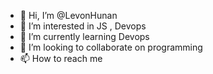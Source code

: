 - 👋 Hi, I’m @LevonHunan
- 👀 I’m interested in JS , Devops
- 🌱 I’m currently learning Devops
- 💞️ I’m looking to collaborate on programming
- 📫 How to reach me 

<!---
LevonHunan/LevonHunan is a ✨ special ✨ repository because its `README.md` (this file) appears on your GitHub profile.
You can click the Preview link to take a look at your changes.
--->
